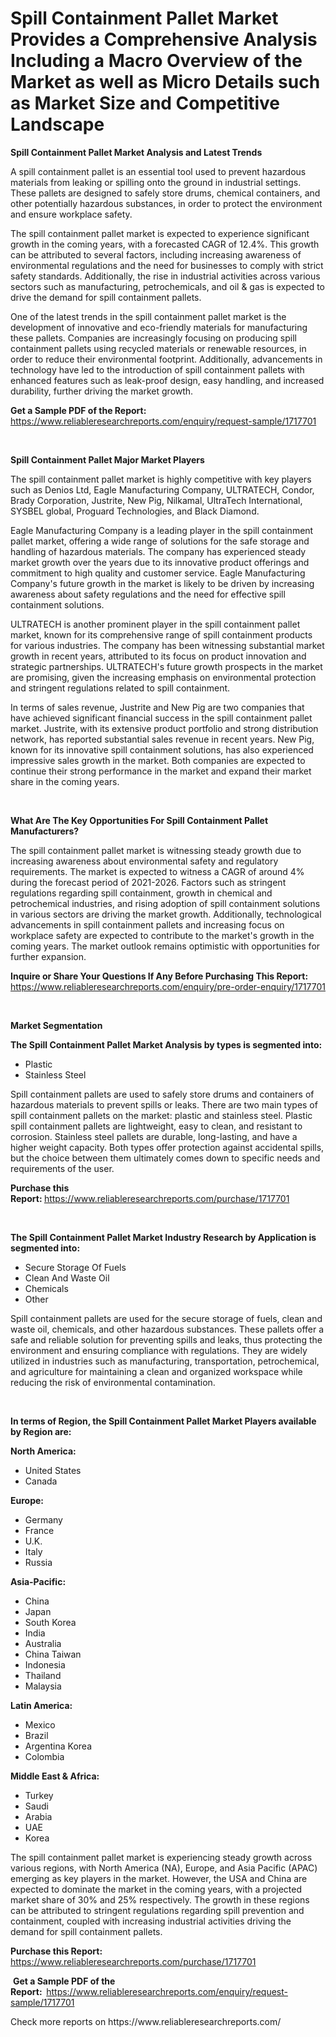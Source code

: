 <p><h1>Spill Containment Pallet Market Provides a Comprehensive Analysis Including a Macro Overview of the Market as well as Micro Details such as Market Size and Competitive Landscape</h1></p><p><strong>Spill Containment Pallet Market Analysis and Latest Trends</strong></p>
<p><p>A spill containment pallet is an essential tool used to prevent hazardous materials from leaking or spilling onto the ground in industrial settings. These pallets are designed to safely store drums, chemical containers, and other potentially hazardous substances, in order to protect the environment and ensure workplace safety.</p><p>The spill containment pallet market is expected to experience significant growth in the coming years, with a forecasted CAGR of 12.4%. This growth can be attributed to several factors, including increasing awareness of environmental regulations and the need for businesses to comply with strict safety standards. Additionally, the rise in industrial activities across various sectors such as manufacturing, petrochemicals, and oil & gas is expected to drive the demand for spill containment pallets.</p><p>One of the latest trends in the spill containment pallet market is the development of innovative and eco-friendly materials for manufacturing these pallets. Companies are increasingly focusing on producing spill containment pallets using recycled materials or renewable resources, in order to reduce their environmental footprint. Additionally, advancements in technology have led to the introduction of spill containment pallets with enhanced features such as leak-proof design, easy handling, and increased durability, further driving the market growth.</p></p>
<p><strong>Get a Sample PDF of the Report:&nbsp;</strong> <a href="https://www.reliableresearchreports.com/enquiry/request-sample/1717701">https://www.reliableresearchreports.com/enquiry/request-sample/1717701</a></p>
<p>&nbsp;</p>
<p><strong>Spill Containment Pallet Major Market Players</strong></p>
<p><p>The spill containment pallet market is highly competitive with key players such as Denios Ltd, Eagle Manufacturing Company, ULTRATECH, Condor, Brady Corporation, Justrite, New Pig, Nilkamal, UltraTech International, SYSBEL global, Proguard Technologies, and Black Diamond.</p><p>Eagle Manufacturing Company is a leading player in the spill containment pallet market, offering a wide range of solutions for the safe storage and handling of hazardous materials. The company has experienced steady market growth over the years due to its innovative product offerings and commitment to high quality and customer service. Eagle Manufacturing Company's future growth in the market is likely to be driven by increasing awareness about safety regulations and the need for effective spill containment solutions.</p><p>ULTRATECH is another prominent player in the spill containment pallet market, known for its comprehensive range of spill containment products for various industries. The company has been witnessing substantial market growth in recent years, attributed to its focus on product innovation and strategic partnerships. ULTRATECH's future growth prospects in the market are promising, given the increasing emphasis on environmental protection and stringent regulations related to spill containment.</p><p>In terms of sales revenue, Justrite and New Pig are two companies that have achieved significant financial success in the spill containment pallet market. Justrite, with its extensive product portfolio and strong distribution network, has reported substantial sales revenue in recent years. New Pig, known for its innovative spill containment solutions, has also experienced impressive sales growth in the market. Both companies are expected to continue their strong performance in the market and expand their market share in the coming years.</p></p>
<p>&nbsp;</p>
<p><strong>What Are The Key Opportunities For Spill Containment Pallet Manufacturers?</strong></p>
<p><p>The spill containment pallet market is witnessing steady growth due to increasing awareness about environmental safety and regulatory requirements. The market is expected to witness a CAGR of around 4% during the forecast period of 2021-2026. Factors such as stringent regulations regarding spill containment, growth in chemical and petrochemical industries, and rising adoption of spill containment solutions in various sectors are driving the market growth. Additionally, technological advancements in spill containment pallets and increasing focus on workplace safety are expected to contribute to the market's growth in the coming years. The market outlook remains optimistic with opportunities for further expansion.</p></p>
<p><strong>Inquire or Share Your Questions If Any Before Purchasing This Report:</strong> <a href="https://www.reliableresearchreports.com/enquiry/pre-order-enquiry/1717701">https://www.reliableresearchreports.com/enquiry/pre-order-enquiry/1717701</a></p>
<p>&nbsp;</p>
<p><strong>Market Segmentation</strong></p>
<p><strong>The Spill Containment Pallet Market Analysis by types is segmented into:</strong></p>
<p><ul><li>Plastic</li><li>Stainless Steel</li></ul></p>
<p><p>Spill containment pallets are used to safely store drums and containers of hazardous materials to prevent spills or leaks. There are two main types of spill containment pallets on the market: plastic and stainless steel. Plastic spill containment pallets are lightweight, easy to clean, and resistant to corrosion. Stainless steel pallets are durable, long-lasting, and have a higher weight capacity. Both types offer protection against accidental spills, but the choice between them ultimately comes down to specific needs and requirements of the user.</p></p>
<p><strong>Purchase this Report:&nbsp;</strong><a href="https://www.reliableresearchreports.com/purchase/1717701">https://www.reliableresearchreports.com/purchase/1717701</a></p>
<p>&nbsp;</p>
<p><strong>The Spill Containment Pallet Market Industry Research by Application is segmented into:</strong></p>
<p><ul><li>Secure Storage Of Fuels</li><li>Clean And Waste Oil</li><li>Chemicals</li><li>Other</li></ul></p>
<p><p>Spill containment pallets are used for the secure storage of fuels, clean and waste oil, chemicals, and other hazardous substances. These pallets offer a safe and reliable solution for preventing spills and leaks, thus protecting the environment and ensuring compliance with regulations. They are widely utilized in industries such as manufacturing, transportation, petrochemical, and agriculture for maintaining a clean and organized workspace while reducing the risk of environmental contamination.</p></p>
<p>&nbsp;</p>
<p><strong>In terms of Region, the Spill Containment Pallet Market Players available by Region are:</strong></p>
<p>
    <p> <strong> North America: </strong>
        <ul>
            <li>United States</li>
            <li>Canada</li>
        </ul>
        </p> 
    <p> <strong> Europe: </strong>
        <ul>
            <li>Germany</li>
            <li>France</li>
            <li>U.K.</li>
            <li>Italy</li>
            <li>Russia</li>
        </ul>
        </p> 
    <p> <strong> Asia-Pacific: </strong>
        <ul>
            <li>China</li>
            <li>Japan</li>
            <li>South Korea</li>
            <li>India</li>
            <li>Australia</li>
            <li>China Taiwan</li>
            <li>Indonesia</li>
            <li>Thailand</li>
            <li>Malaysia</li>
        </ul>
        </p> 
    <p> <strong> Latin America: </strong>
        <ul>
            <li>Mexico</li>
            <li>Brazil</li>
            <li>Argentina Korea</li>
            <li>Colombia</li>
        </ul>
        </p> 
    <p> <strong> Middle East & Africa: </strong>
        <ul>
            <li>Turkey</li>
            <li>Saudi</li>
            <li>Arabia</li>
            <li>UAE</li>
            <li>Korea</li>
        </ul>
    </p>
    </p>
<p><p>The spill containment pallet market is experiencing steady growth across various regions, with North America (NA), Europe, and Asia Pacific (APAC) emerging as key players in the market. However, the USA and China are expected to dominate the market in the coming years, with a projected market share of 30% and 25% respectively. The growth in these regions can be attributed to stringent regulations regarding spill prevention and containment, coupled with increasing industrial activities driving the demand for spill containment pallets.</p></p>
<p><strong>Purchase this Report: </strong><a href="https://www.reliableresearchreports.com/purchase/1717701">https://www.reliableresearchreports.com/purchase/1717701</a></p>
<p>&nbsp;<strong>Get a Sample PDF of the Report:&nbsp;&nbsp;</strong><a href="https://www.reliableresearchreports.com/enquiry/request-sample/1717701">https://www.reliableresearchreports.com/enquiry/request-sample/1717701</a></p>
<p><strong></strong></p>
<p>Check more reports on https://www.reliableresearchreports.com/</p>